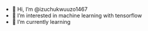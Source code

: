 - 👋 Hi, I’m @izuchukwuuzo1467
- 👀 I’m interested in machine learning with tensorflow 
- 🌱 I’m currently learning


<!---
izuchukwuuzo1467/izuchukwuuzo1467 is a ✨ special ✨ repository because its `README.md` (this file) appears on your GitHub profile.
You can click the Preview link to take a look at your changes.
--->
